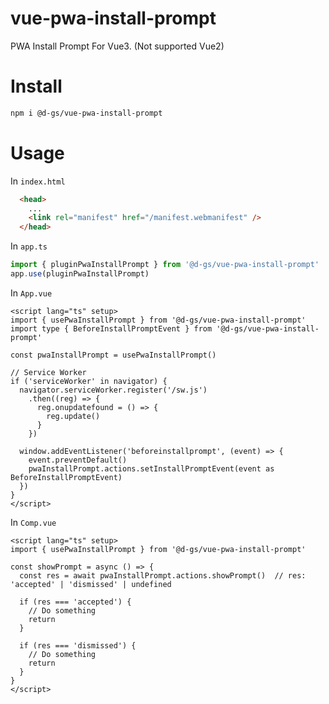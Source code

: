 # vue-pwa-install-prompt

PWA Install Prompt For Vue3. (Not supported Vue2)

# Install

```sh
npm i @d-gs/vue-pwa-install-prompt
```

# Usage

In `index.html`

```html
  <head>
    ...
    <link rel="manifest" href="/manifest.webmanifest" />
  </head>
```

In `app.ts`

```ts
import { pluginPwaInstallPrompt } from '@d-gs/vue-pwa-install-prompt'
app.use(pluginPwaInstallPrompt)
```

In `App.vue`

```vue
<script lang="ts" setup>
import { usePwaInstallPrompt } from '@d-gs/vue-pwa-install-prompt'
import type { BeforeInstallPromptEvent } from '@d-gs/vue-pwa-install-prompt'

const pwaInstallPrompt = usePwaInstallPrompt()

// Service Worker
if ('serviceWorker' in navigator) {
  navigator.serviceWorker.register('/sw.js')
    .then((reg) => {
      reg.onupdatefound = () => {
        reg.update()
      }
    })

  window.addEventListener('beforeinstallprompt', (event) => {
    event.preventDefault()
    pwaInstallPrompt.actions.setInstallPromptEvent(event as BeforeInstallPromptEvent)
  })
}
</script>
```

In `Comp.vue`

```vue
<script lang="ts" setup>
import { usePwaInstallPrompt } from '@d-gs/vue-pwa-install-prompt'

const showPrompt = async () => {
  const res = await pwaInstallPrompt.actions.showPrompt()  // res: 'accepted' | 'dismissed' | undefined

  if (res === 'accepted') {
    // Do something
    return
  }

  if (res === 'dismissed') {
    // Do something
    return
  }
}
</script>
```
